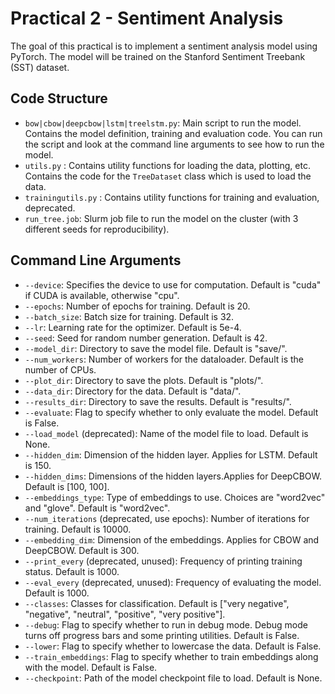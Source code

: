 # Practical 2 - Sentiment Analysis

The goal of this practical is to implement a sentiment analysis model using PyTorch. The model will be trained on the Stanford Sentiment Treebank (SST) dataset.

## Code Structure

- `bow|cbow|deepcbow|lstm|treelstm.py`: Main script to run the model. Contains the model definition, training and evaluation code. You can run the script and look at the command line arguments to see how to run the model.
- `utils.py` : Contains utility functions for loading the data, plotting, etc. Contains the code for the `TreeDataset` class which is used to load the data.
- `trainingutils.py` : Contains utility functions for training and evaluation, deprecated.
- `run_tree.job`: Slurm job file to run the model on the cluster (with 3 different seeds for reproducibility).

## Command Line Arguments

- `--device`: Specifies the device to use for computation. Default is "cuda" if CUDA is available, otherwise "cpu".
- `--epochs`: Number of epochs for training. Default is 20.
- `--batch_size`: Batch size for training. Default is 32.
- `--lr`: Learning rate for the optimizer. Default is 5e-4.
- `--seed`: Seed for random number generation. Default is 42.
- `--model_dir`: Directory to save the model file. Default is "save/".
- `--num_workers`: Number of workers for the dataloader. Default is the number of CPUs.
- `--plot_dir`: Directory to save the plots. Default is "plots/".
- `--data_dir`: Directory for the data. Default is "data/".
- `--results_dir`: Directory to save the results. Default is "results/".
- `--evaluate`: Flag to specify whether to only evaluate the model. Default is False.
- `--load_model` (deprecated): Name of the model file to load. Default is None.
- `--hidden_dim`: Dimension of the hidden layer. Applies for LSTM. Default is 150.
- `--hidden_dims`: Dimensions of the hidden layers.Applies for DeepCBOW. Default is [100, 100].
- `--embeddings_type`: Type of embeddings to use. Choices are "word2vec" and "glove". Default is "word2vec".
- `--num_iterations` (deprecated, use epochs): Number of iterations for training. Default is 10000.
- `--embedding_dim`: Dimension of the embeddings. Applies for CBOW and DeepCBOW. Default is 300.
- `--print_every` (deprecated, unused): Frequency of printing training status. Default is 1000.
- `--eval_every` (deprecated, unused): Frequency of evaluating the model. Default is 1000.
- `--classes`: Classes for classification. Default is ["very negative", "negative", "neutral", "positive", "very positive"].
- `--debug`: Flag to specify whether to run in debug mode. Debug mode turns off progress bars and some printing utilities. Default is False.
- `--lower`: Flag to specify whether to lowercase the data. Default is False.
- `--train_embeddings`: Flag to specify whether to train embeddings along with the model. Default is False.
- `--checkpoint`: Path of the model checkpoint file to load. Default is None.
